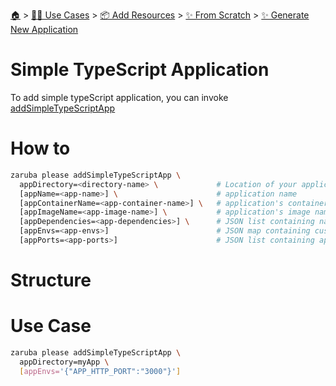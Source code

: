 <!--startTocHeader-->
[🏠](../../../../README.md) > [👷🏽 Use Cases](../../../README.md) > [📦 Add Resources](../../README.md) > [✨ From Scratch](../README.md) > [✨ Generate New Application](README.md)
# Simple TypeScript Application
<!--endTocHeader-->


To add simple typeScript application, you can invoke [addSimpleTypeScriptApp](../../core-tasks/addSimpleTypeScriptApp)


# How to

```bash
zaruba please addSimpleTypeScriptApp \
  appDirectory=<directory-name> \             # Location of your application. Must be provided
  [appName=<app-name>] \                      # application name
  [appContainerName=<app-container-name>] \   # application's container name
  [appImageName=<app-image-name>] \           # application's image name
  [appDependencies=<app-dependencies>] \      # JSON list containing names of other applications
  [appEnvs=<app-envs>]                        # JSON map containing custom environments
  [appPorts=<app-ports>]                      # JSON list containing application's ports
```

# Structure

# Use Case

```bash
zaruba please addSimpleTypeScriptApp \
  appDirectory=myApp \
  [appEnvs='{"APP_HTTP_PORT":"3000"}']
```


<!--startTocSubTopic-->
<!--endTocSubTopic-->